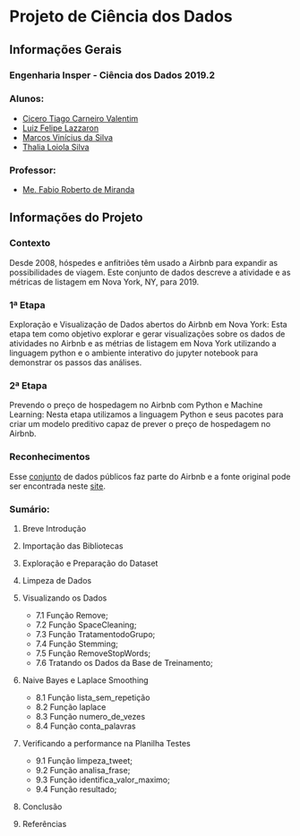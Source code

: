 <h1>Projeto de Ciência dos Dados</h1>
<h2>Informações Gerais</h2>

<h3>Engenharia Insper - Ciência dos Dados 2019.2</h3>

<h3>Alunos:</h3>
<ul>
  <li><a href=https://www.linkedin.com/in/cicero-tiago-carneiro-valentim-971a57138/>Cicero Tiago Carneiro Valentim</a></li>
  <li><a href=https://www.linkedin.com/in/luiz-felipe-lazzaron-682676181/>Luiz Felipe Lazzaron</a></li>
  <li><a href=https://www.linkedin.com/in/marcosvinis28/>Marcos Vinícius da Silva</a></li>
  <li><a href=https://www.linkedin.com/in/thalia-loiola-b03377184/>Thalia Loiola Silva</a></li>
</ul>

<h3>Professor:</h3> 
<ul>
  <li><a href=https://www.linkedin.com/in/fabiodemiranda/>Me. Fabio Roberto de Miranda</a></li>
</ul>

<h2>Informações do Projeto</h2>

<h3>Contexto</h3>
<p>
Desde 2008, hóspedes e anfitriões têm usado a Airbnb para expandir as possibilidades de viagem. Este conjunto de dados descreve a atividade e as métricas de listagem em Nova York, NY, para 2019.
</p>

<h3>1ª Etapa</h3>
<p>
Exploração e Visualização de Dados abertos do Airbnb em Nova York: Esta etapa tem como objetivo explorar e gerar visualizações sobre os dados de atividades no Airbnb e as métrias de listagem em Nova York utilizando a linguagem python e o ambiente interativo do jupyter notebook para demonstrar os passos das análises.
</p>

<h3>2ª Etapa</h3>
<p>
Prevendo o preço de hospedagem no Airbnb com Python e Machine Learning: Nesta etapa utilizamos a linguagem Python e seus pacotes para criar um modelo preditivo capaz de prever o preço de hospedagem no Airbnb.
</p>

<h3>Reconhecimentos</h3>
<p>
Esse <a href = https://www.kaggle.com/dgomonov/new-york-city-airbnb-open-data>conjunto</a> de dados públicos faz parte do Airbnb e a fonte original pode ser encontrada neste <a href = http://insideairbnb.com/ >site</a>.
</p>

<h3> Sumário: </h3>
<ol>
   <li>Breve Introdução</li>
   <p></p>
   <li>Importação das Bibliotecas</li>
   <p></p>
   <li>Exploração e Preparação do Dataset</li>
   <p></p>
   <li>Limpeza de Dados</li>
   <p></p>
   <li>Visualizando os Dados</li>
   <ul>
       <li>7.1 Função Remove;</li>
       <li>7.2 Função SpaceCleaning;</li>
       <li>7.3 Função TratamentodoGrupo;</li>
       <li>7.4 Função Stemming;</li>
       <li>7.5 Função RemoveStopWords;</li>
       <li>7.6 Tratando os Dados da Base de Treinamento;</li>
   </ul>
   <p></p>
   <li>Naive Bayes e Laplace Smoothing</li>
   <ul>
       <li>8.1 Função lista_sem_repetição</li>
       <li>8.2 Função laplace</li>
       <li>8.3 Função numero_de_vezes</li>
       <li>8.4 Função conta_palavras</li>
   </ul>
   <p></p>
   <li>Verificando a performance na Planilha Testes</li>
   <ul>
       <li>9.1 Função limpeza_tweet;</li>
       <li>9.2 Função analisa_frase;</li>
       <li>9.3 Função identifica_valor_maximo;</li>
       <li>9.4 Função resultado;</li>       
   </ul>
   <p></p>
   <li>Conclusão</li>
   <p></p>
   <li>Referências</li>
</ol>

